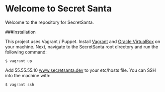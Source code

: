 Welcome to Secret Santa
=======================

Welcome to the repository for SecretSanta.

###Installation

This project uses Vagrant / Puppet. Install [Vagrant](http://downloads.vagrantup.com/) and [Oracle VirtualBox](https://www.virtualbox.org/wiki/Downloads) on your machine. Next, navigate to the SecretSanta root directory and run the following command:

    $ vagrant up

Add 55.55.55.10 www.secretsanta.dev to your etc/hosts file. You can SSH into the machine with:

    $ vagrant ssh
